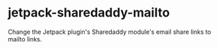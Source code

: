 jetpack-sharedaddy-mailto
=========================

Change the Jetpack plugin's Sharedaddy module's email share links to mailto links.
